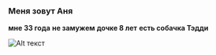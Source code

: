 ### Меня зовут Аня
**мне 33 года**
**не замужем**
**дочке 8 лет**
**есть собачка Тэдди**

![ Alt текст](C:\Users\User\Desktop\Image)
